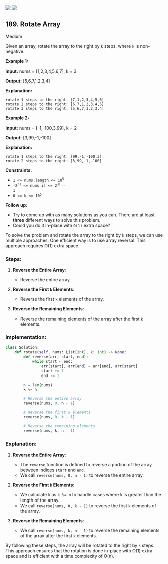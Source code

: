 [![](https://img.shields.io/github/stars/LeetCode-Top-Interview-150/LeetCode-Top-Interview-150?label=Stars&style=flat-square)](https://github.com/LeetCode-Top-Interview-150/LeetCode-Top-Interview-150)
[![](https://img.shields.io/github/forks/LeetCode-Top-Interview-150/LeetCode-Top-Interview-150?label=Fork%20me%20on%20GitHub%20&style=flat-square)](https://github.com/LeetCode-Top-Interview-150/LeetCode-Top-Interview-150/fork)

## 189\. Rotate Array

Medium

Given an array, rotate the array to the right by `k` steps, where `k` is non-negative.

**Example 1:**

**Input:** nums = [1,2,3,4,5,6,7], k = 3

**Output:** [5,6,7,1,2,3,4]

**Explanation:**

    rotate 1 steps to the right: [7,1,2,3,4,5,6]
    rotate 2 steps to the right: [6,7,1,2,3,4,5]
    rotate 3 steps to the right: [5,6,7,1,2,3,4] 

**Example 2:**

**Input:** nums = [-1,-100,3,99], k = 2

**Output:** [3,99,-1,-100]

**Explanation:**

    rotate 1 steps to the right: [99,-1,-100,3]
    rotate 2 steps to the right: [3,99,-1,-100] 

**Constraints:**

*   <code>1 <= nums.length <= 10<sup>5</sup></code>
*   <code>-2<sup>31</sup> <= nums[i] <= 2<sup>31</sup> - 1</code>
*   <code>0 <= k <= 10<sup>5</sup></code>

**Follow up:**

*   Try to come up with as many solutions as you can. There are at least **three** different ways to solve this problem.
*   Could you do it in-place with `O(1)` extra space?

To solve the problem and rotate the array to the right by `k` steps, we can use multiple approaches. One efficient way is to use array reversal. This approach requires O(1) extra space.

### Steps:

1. **Reverse the Entire Array**:
   - Reverse the entire array.

2. **Reverse the First `k` Elements**:
   - Reverse the first `k` elements of the array.

3. **Reverse the Remaining Elements**:
   - Reverse the remaining elements of the array after the first `k` elements.

### Implementation:

```python
class Solution:
    def rotate(self, nums: List[int], k: int) -> None:
        def reverse(arr, start, end):
            while start < end:
                arr[start], arr[end] = arr[end], arr[start]
                start += 1
                end -= 1

        n = len(nums)
        k %= n

        # Reverse the entire array
        reverse(nums, 0, n - 1)

        # Reverse the first k elements
        reverse(nums, 0, k - 1)

        # Reverse the remaining elements
        reverse(nums, k, n - 1)
```

### Explanation:

1. **Reverse the Entire Array**:
   - The `reverse` function is defined to reverse a portion of the array between indices `start` and `end`.
   - We call `reverse(nums, 0, n - 1)` to reverse the entire array.

2. **Reverse the First `k` Elements**:
   - We calculate `k` as `k %= n` to handle cases where `k` is greater than the length of the array.
   - We call `reverse(nums, 0, k - 1)` to reverse the first `k` elements of the array.

3. **Reverse the Remaining Elements**:
   - We call `reverse(nums, k, n - 1)` to reverse the remaining elements of the array after the first `k` elements.

By following these steps, the array will be rotated to the right by `k` steps. This approach ensures that the rotation is done in-place with O(1) extra space and is efficient with a time complexity of O(n).